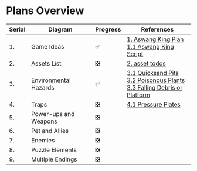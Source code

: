 # Plans Overview

| Serial | Diagram               | Progress | References                                                   |
| ------ | --------------------- | -------- | ------------------------------------------------------------ |
| 1.     | Game Ideas            | ✅        | [1. Aswang King Plan](1.-Aswang-King-Plan.pdf)<br>[1.1 Aswang King Script](1.1-Aswang-King-Script.pdf) |
| 2.     | Assets List           | ❎        | [2. asset todos](2.-asset-todos.md)                          |
| 3.     | Environmental Hazards | ✅        | [3.1 Quicksand Pits](3.1-Quicksand-Pits.png)<br>[3.2 Poisonous Plants](3.2-Poisonous-Plants.png)<br>[3.3 Falling Debris or Platform](3.3-Falling-Debris-or-Platform.png) |
| 4.     | Traps                 | ❎        | [4.1 Pressure Plates](4.1-Pressure-Plates.png)               |
| 5.     | Power-ups and Weapons | ❎        |                                                              |
| 6.     | Pet and Allies        | ❎        |                                                              |
| 7.     | Enemies               | ❎        |                                                              |
| 8.     | Puzzle Elements       | ❎        |                                                              |
| 9.     | Multiple Endings      | ❎        |                                                              |

